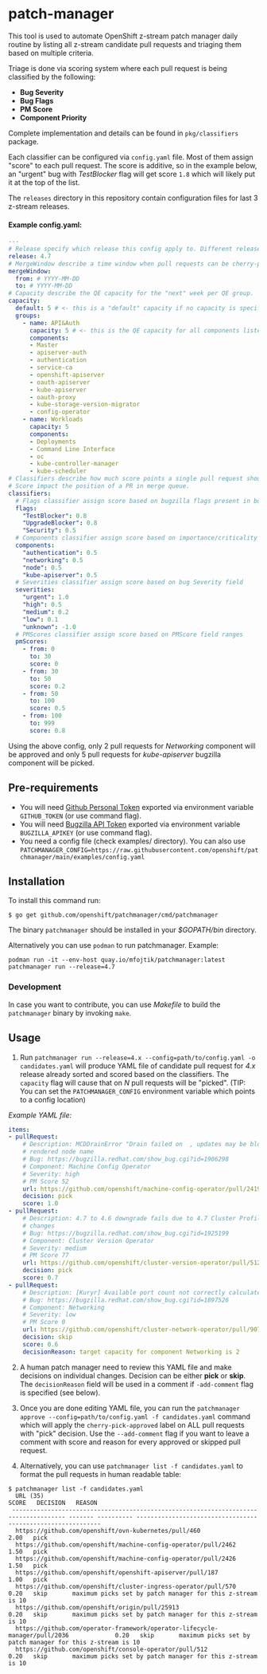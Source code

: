 # patch-manager

This tool is used to automate OpenShift z-stream patch manager daily routine by listing all z-stream candidate pull requests and triaging
them based on multiple criteria.

Triage is done via scoring system where each pull request is being classified by the following:

* **Bug Severity**
* **Bug Flags**
* **PM Score**
* **Component Priority**

Complete implementation and details can be found in `pkg/classifiers` package.

Each classifier can be configured via `config.yaml` file. Most of them assign "score" to each pull request. The score is additive, so in the example
below, an "urgent" bug with *TestBlocker* flag will get score `1.8` which will likely put it at the top of the list.

The `releases` directory in this repository contain configuration files for last 3 z-stream releases.

#### Example config.yaml:

```yaml
---
# Release specify which release this config apply to. Different releases might have different criteria (older releases might be more strict in picking anything below high severity).
release: 4.7
# MergeWindow describe a time window when pull requests can be cherry-picked for the z-stream.
mergeWindow:
  from: # YYYY-MM-DD
  to: # YYYY-MM-DD
# Capacity describe the QE capacity for the "next" week per QE group.
capacity:
  default: 5 # <- this is a "default" capacity if no capacity is specified for a component
  groups:
    - name: API&Auth
      capacity: 5 # <- this is the QE capacity for all components listed below
      components:
      - Master
      - apiserver-auth
      - authentication
      - service-ca
      - openshift-apiserver
      - oauth-apiserver
      - kube-apiserver
      - oauth-proxy
      - kube-storage-version-migrator
      - config-operator
    - name: Workloads
      capacity: 5
      components:
      - Deployments
      - Command Line Interface
      - oc
      - kube-controller-manager
      - kube-scheduler
# Classifiers describe how much score points a single pull request should get. (0-1)
# Score impact the position of a PR in merge queue.
classifiers:
  # Flags classifier assign score based on bugzilla flags present in bug associated with pull request
  flags:
    "TestBlocker": 0.8
    "UpgradeBlocker": 0.8
    "Security": 0.5
  # Components classifier assign score based on importance/criticality of components
  components:
    "authentication": 0.5
    "networking": 0.5
    "node": 0.5
    "kube-apiserver": 0.5
  # Severities classifier assign score based on bug Severity field
  severities:
    "urgent": 1.0
    "high": 0.5
    "medium": 0.2
    "low": 0.1
    "unknown": -1.0
  # PMScores classifier assign score based on PMScore field ranges
  pmScores:
    - from: 0
      to: 30
      score: 0
    - from: 30
      to: 50
      score: 0.2
    - from: 50
      to: 100
      score: 0.5
    - from: 100
      to: 999
      score: 0.8
```


Using the above config, only 2 pull requests for *Networking* component will be approved and only 5 pull requests for *kube-apiserver* bugzilla
component will be picked.


## Pre-requirements

* You will need [Github Personal Token](https://github.com/settings/tokens) exported via environment variable `GITHUB_TOKEN` (or use command flag).
* You will need [Bugzilla API Token](https://bugzilla.redhat.com/userprefs.cgi?tab=apikey) exported via environment variable `BUGZILLA_APIKEY` (or use command flag).
* You need a config file (check examples/ directory). You can also use `PATCHMANAGER_CONFIG=https://raw.githubusercontent.com/openshift/patchmanager/main/examples/config.yaml`

## Installation

To install this command run:

```
$ go get github.com/openshift/patchmanager/cmd/patchmanager
```

The binary `patchmanager` should be installed in your *$GOPATH/bin* directory.

Alternatively you can use `podman` to run patchmanager. Example:

```
podman run -it --env-host quay.io/mfojtik/patchmanager:latest patchmanager run --release=4.7
```

### Development

In case you want to contribute, you can use *Makefile* to build the `patchmanager` binary by invoking `make`.

## Usage

1. Run `patchmanager run --release=4.x --config=path/to/config.yaml -o candidates.yaml` will produce YAML file of candidate pull request for *4.x* release already sorted
  and scored based on the classifiers. The `capacity` flag will cause that on *N* pull requests will be "picked". (TIP: You can set the `PATCHMANAGER_CONFIG` environment variable
   which points to a config location)
  
*Example YAML file:*
  
```yaml
items:
- pullRequest:
    # Description: MCDDrainError "Drain failed on  , updates may be blocked" missing
    # rendered node name
    # Bug: https://bugzilla.redhat.com/show_bug.cgi?id=1906298
    # Component: Machine Config Operator
    # Severity: high
    # PM Score 52
    url: https://github.com/openshift/machine-config-operator/pull/2419
    decision: pick
    score: 1.0
- pullRequest:
    # Description: 4.7 to 4.6 downgrade fails due to 4.7 Cluster Profile Support manifest
    # changes
    # Bug: https://bugzilla.redhat.com/show_bug.cgi?id=1925199
    # Component: Cluster Version Operator
    # Severity: medium
    # PM Score 77
    url: https://github.com/openshift/cluster-version-operator/pull/512
    decision: pick
    score: 0.7
- pullRequest:
    # Description: [Kuryr] Available port count not correctly calculated for alerts
    # Bug: https://bugzilla.redhat.com/show_bug.cgi?id=1897526
    # Component: Networking
    # Severity: low
    # PM Score 0
    url: https://github.com/openshift/cluster-network-operator/pull/907
    decision: skip
    score: 0.6
    decisionReason: target capacity for component Networking is 2
```

2. A human patch manager need to review this YAML file and make decisions on individual changes. Decision can be either **pick** or **skip**.
   The `decisionReason` field will be used in a comment if `-add-comment` flag is specified (see below).
   
3. Once you are done editing YAML file, you can run the `patchmanager approve --config=path/to/config.yaml -f candidates.yaml` command which will apply the `cherry-pick-approved` label
  on ALL pull requests with "pick" decision. Use the `--add-comment` flag if you want to leave a comment with score and reason for every approved or skipped pull request.
   
4. Alternatively, you can use `patchmanager list -f candidates.yaml` to format the pull requests in human readable table:

```console
$ patchmanager list -f candidates.yaml 
  URL (35)                                                                              SCORE   DECISION   REASON                                                      
 ------------------------------------------------------------------------------------- ------- ---------- ------------------------------------------------------------ 
  https://github.com/openshift/ovn-kubernetes/pull/460                                   2.00   pick                                                                   
  https://github.com/openshift/machine-config-operator/pull/2462                         1.50   pick                                                                   
  https://github.com/openshift/machine-config-operator/pull/2426                         1.50   pick                                                                   
  https://github.com/openshift/openshift-apiserver/pull/187                              1.00   pick                                                                   
  https://github.com/openshift/cluster-ingress-operator/pull/570                         0.20   skip       maximum picks set by patch manager for this z-stream is 10  
  https://github.com/openshift/origin/pull/25913                                         0.20   skip       maximum picks set by patch manager for this z-stream is 10  
  https://github.com/operator-framework/operator-lifecycle-manager/pull/2036             0.20   skip       maximum picks set by patch manager for this z-stream is 10  
  https://github.com/openshift/console-operator/pull/512                                 0.20   skip       maximum picks set by patch manager for this z-stream is 10  
```
